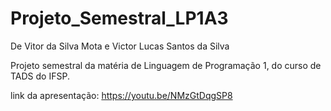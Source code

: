 # Projeto_Semestral_LP1A3

 De Vitor da Silva Mota e Victor Lucas Santos da Silva
 
Projeto semestral da matéria de Linguagem de Programação 1, do curso de TADS do IFSP.

link da apresentação: https://youtu.be/NMzGtDqgSP8
